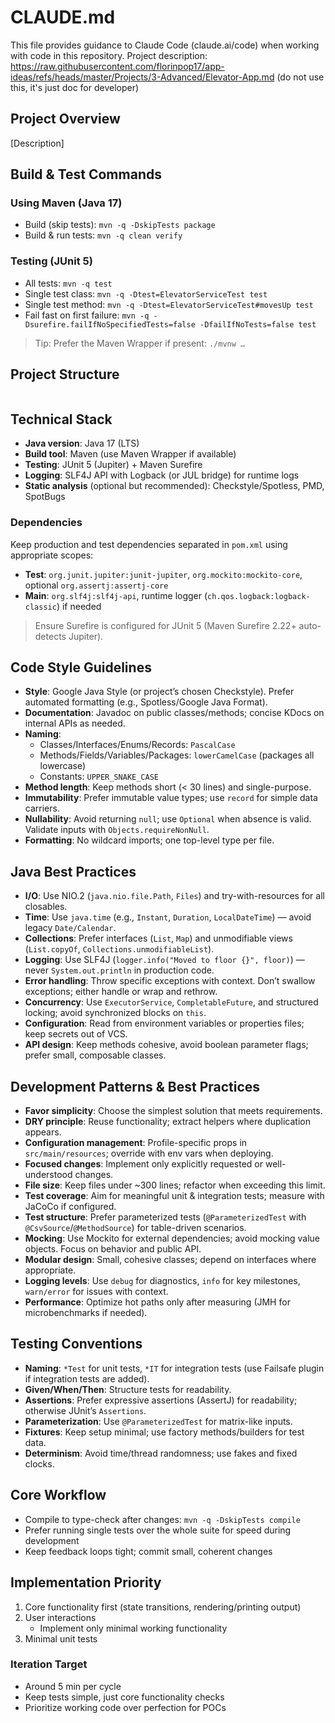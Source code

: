 # CLAUDE.md

This file provides guidance to Claude Code (claude.ai/code) when working with code in this repository.
Project description: https://raw.githubusercontent.com/florinpop17/app-ideas/refs/heads/master/Projects/3-Advanced/Elevator-App.md (do not use this, it's just doc for developer)

## Project Overview
[Description]

## Build & Test Commands

### Using Maven (Java 17)
- Build (skip tests): `mvn -q -DskipTests package`
- Build & run tests: `mvn -q clean verify`

### Testing (JUnit 5)
- All tests: `mvn -q test`
- Single test class: `mvn -q -Dtest=ElevatorServiceTest test`
- Single test method: `mvn -q -Dtest=ElevatorServiceTest#movesUp test`
- Fail fast on first failure: `mvn -q -Dsurefire.failIfNoSpecifiedTests=false -DfailIfNoTests=false test`

> Tip: Prefer the Maven Wrapper if present: `./mvnw …`

## Project Structure

```
```

## Technical Stack

- **Java version**: Java 17 (LTS)
- **Build tool**: Maven (use Maven Wrapper if available)
- **Testing**: JUnit 5 (Jupiter) + Maven Surefire
- **Logging**: SLF4J API with Logback (or JUL bridge) for runtime logs
- **Static analysis** (optional but recommended): Checkstyle/Spotless, PMD, SpotBugs

### Dependencies

Keep production and test dependencies separated in `pom.xml` using appropriate scopes:
- **Test**: `org.junit.jupiter:junit-jupiter`, `org.mockito:mockito-core`, optional `org.assertj:assertj-core`
- **Main**: `org.slf4j:slf4j-api`, runtime logger (`ch.qos.logback:logback-classic`) if needed

> Ensure Surefire is configured for JUnit 5 (Maven Surefire 2.22+ auto-detects Jupiter).

## Code Style Guidelines

- **Style**: Google Java Style (or project’s chosen Checkstyle). Prefer automated formatting (e.g., Spotless/Google Java Format).
- **Documentation**: Javadoc on public classes/methods; concise KDocs on internal APIs as needed.
- **Naming**:
  - Classes/Interfaces/Enums/Records: `PascalCase`
  - Methods/Fields/Variables/Packages: `lowerCamelCase` (packages all lowercase)
  - Constants: `UPPER_SNAKE_CASE`
- **Method length**: Keep methods short (< 30 lines) and single-purpose.
- **Immutability**: Prefer immutable value types; use `record` for simple data carriers.
- **Nullability**: Avoid returning `null`; use `Optional` when absence is valid. Validate inputs with `Objects.requireNonNull`.
- **Formatting**: No wildcard imports; one top-level type per file.

## Java Best Practices

- **I/O**: Use NIO.2 (`java.nio.file.Path`, `Files`) and try-with-resources for all closables.
- **Time**: Use `java.time` (e.g., `Instant`, `Duration`, `LocalDateTime`) — avoid legacy `Date/Calendar`.
- **Collections**: Prefer interfaces (`List`, `Map`) and unmodifiable views (`List.copyOf`, `Collections.unmodifiableList`).
- **Logging**: Use SLF4J (`logger.info("Moved to floor {}", floor)`) — never `System.out.println` in production code.
- **Error handling**: Throw specific exceptions with context. Don’t swallow exceptions; either handle or wrap and rethrow.
- **Concurrency**: Use `ExecutorService`, `CompletableFuture`, and structured locking; avoid synchronized blocks on `this`.
- **Configuration**: Read from environment variables or properties files; keep secrets out of VCS.
- **API design**: Keep methods cohesive, avoid boolean parameter flags; prefer small, composable classes.

## Development Patterns & Best Practices

- **Favor simplicity**: Choose the simplest solution that meets requirements.
- **DRY principle**: Reuse functionality; extract helpers where duplication appears.
- **Configuration management**: Profile-specific props in `src/main/resources`; override with env vars when deploying.
- **Focused changes**: Implement only explicitly requested or well-understood changes.
- **File size**: Keep files under ~300 lines; refactor when exceeding this limit.
- **Test coverage**: Aim for meaningful unit & integration tests; measure with JaCoCo if configured.
- **Test structure**: Prefer parameterized tests (`@ParameterizedTest` with `@CsvSource`/`@MethodSource`) for table-driven scenarios.
- **Mocking**: Use Mockito for external dependencies; avoid mocking value objects. Focus on behavior and public API.
- **Modular design**: Small, cohesive classes; depend on interfaces where appropriate.
- **Logging levels**: Use `debug` for diagnostics, `info` for key milestones, `warn/error` for issues with context.
- **Performance**: Optimize hot paths only after measuring (JMH for microbenchmarks if needed).

## Testing Conventions

- **Naming**: `*Test` for unit tests, `*IT` for integration tests (use Failsafe plugin if integration tests are added).
- **Given/When/Then**: Structure tests for readability.
- **Assertions**: Prefer expressive assertions (AssertJ) for readability; otherwise JUnit’s `Assertions`.
- **Parameterization**: Use `@ParameterizedTest` for matrix-like inputs.
- **Fixtures**: Keep setup minimal; use factory methods/builders for test data.
- **Determinism**: Avoid time/thread randomness; use fakes and fixed clocks.

## Core Workflow
- Compile to type-check after changes: `mvn -q -DskipTests compile`
- Prefer running single tests over the whole suite for speed during development
- Keep feedback loops tight; commit small, coherent changes

## Implementation Priority
1. Core functionality first (state transitions, rendering/printing output)
2. User interactions
   - Implement only minimal working functionality
3. Minimal unit tests

### Iteration Target
- Around 5 min per cycle
- Keep tests simple, just core functionality checks
- Prioritize working code over perfection for POCs

